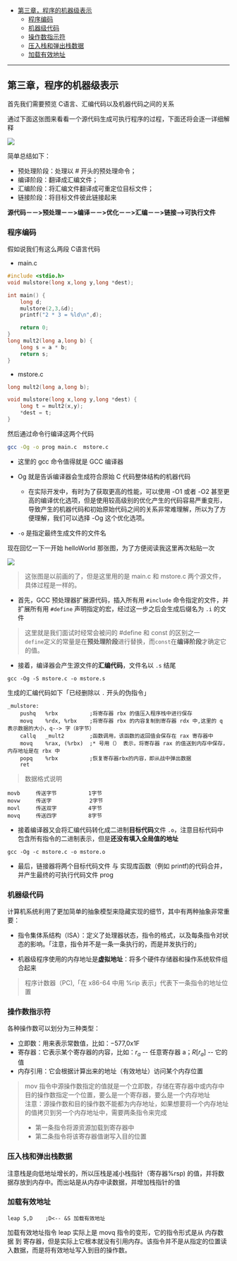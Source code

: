 
- [第三章，程序的机器级表示](#第三章程序的机器级表示)
  - [程序编码](#程序编码)
  - [机器级代码](#机器级代码)
  - [操作数指示符](#操作数指示符)
  - [压入栈和弹出栈数据](#压入栈和弹出栈数据)
  - [加载有效地址](#加载有效地址)

---

## 第三章，程序的机器级表示

首先我们需要预览 C语言、汇编代码以及机器代码之间的关系

通过下面这张图来看看一个源代码生成可执行程序的过程，下面还将会逐一详细解释

![](https://cdn.jsdelivr.net/gh/kendall-cpp/blogPic@main/寻offer总结/gcc编译过程.2h7in83bph60.jpg)

简单总结如下：

- 预处理阶段：处理以 # 开头的预处理命令；
- 编译阶段：翻译成汇编文件；
- 汇编阶段：将汇编文件翻译成可重定位目标文件；
- 链接阶段：将目标文件彼此链接起来


**源代码－－>预处理－－>编译－－>优化－－>汇编－－>链接-->可执行文件**


### 程序编码

假如说我们有这么两段 C语言代码

- main.c

```c
#include <stdio.h>
void mulstore(long x,long y,long *dest);

int main() {
    long d;
    mulstore(2,3,&d);
    printf("2 * 3 = %ld\n",d);

    return 0;
}
long mult2(long a,long b) {
    long s = a * b;
    return s;   
}
```

- mstore.c

```c
long mult2(long a,long b);

void mulstore(long x,long y,long *dest) {
    long t = mult2(x,y);
    *dest = t;
}
```

然后通过命令行编译这两个代码

```bash
gcc -Og -o prog main.c  mstore.c
```

- 这里的 gcc 命令值得就是 GCC 编译器
- Og 就是告诉编译器会生成符合原始 C 代码整体结构的机器代码
  - 在实际开发中，有时为了获取更高的性能，可以使用 -O1 或者 -O2 甚至更高的编译优化选项，但是使用较高级别的优化产生的代码容易严重变形，导致产生的机器代码和初始原始代码之间的关系非常难理解，所以为了方便理解，我们可以选择 -Og 这个优化选项。

- `-o` 是指定最终生成文件的文件名

现在回忆一下一开始 helloWorld 那张图，为了方便阅读我这里再次粘贴一次

![](https://cdn.jsdelivr.net/gh/kendall-cpp/blogPic@main/寻offer总结/gcc编译过程.2h7in83bph60.jpg)

> 这张图是以前画的了，但是这里用的是 main.c 和 mstore.c 两个源文件，具体过程是一样的。

- 首先，GCC 预处理器扩展源代码，插入所有用 `#include` 命令指定的文件，并扩展所有用 `#define` 声明指定的宏，经过这一步之后会生成后缀名为 `.i` 的文件

> 这里就是我们面试时经常会被问的 #define 和 const 的区别之一         
> `define`定义的常量是在**预处理阶段**进行替换，而`const`在**编译阶段**才确定它的值。

- 接着，编译器会产生源文件的**汇编代码**，文件名以 `.s` 结尾

```
gcc -Og -S mstore.c -o mstore.s
```

生成的汇编代码如下「已经删除以 `.` 开头的伪指令」

```
_mulstore:      
	pushq	%rbx          ;将寄存器 rbx 的值压入程序栈中进行保存
	movq	%rdx, %rbx    ;将寄存器 rbx 的内容复制到寄存器 rdx 中,这里的 q  表示数据的大小，q--> 字（8字节）
	callq	_mult2        ;函数调用，该函数的返回值会保存在 rax 寄存器中
	movq	%rax, (%rbx)  ;* 号用（） 表示，将寄存器 rax 的值送到内存中保存，内存地址是在 rbx 中
	popq	%rbx          ;恢复寄存器rbx的内容，即从战中弹出数据
	ret
```

> 数据格式说明

```
movb     传送字节          1字节
movw     传送字            2字节
movl     传送双字          4字节
movq     传送四字          8字节
```

- 接着编译器又会将汇编代码转化成二进制**目标代码**文件 `.o`，注意目标代码中包含所有指令的二进制表示，但是**还没有填入全局值的地址**

```
gcc -Og -c mstore.c -o mstore.o
```

- 最后，链接器将两个目标代码文件 与 实现库函数（例如 printf)的代码合并，并产生最终的可执行代码文件 prog

### 机器级代码

计算机系统利用了更加简单的抽象模型来隐藏实现的细节，其中有两种抽象非常重要：

- 指令集体系结构（ISA）：定义了处理器状态，指令的格式，以及每条指令对状态的影响。「注意，指令并不是一条一条执行的，而是并发执行的」

- 机器级程序使用的内存地址是**虚拟地址**：将多个硬件存储器和操作系统软件组合起来

> 程序计数器（PC),「在 x86-64 中用 %rip 表示」代表下一条指令的地址位置


### 操作数指示符

各种操作数可以划分为三种类型：

- 立即数：用来表示常数值，比如：$-577,$0x1F
- 寄存器：它表示某个寄存器的内容，比如：$r_a$ -- 任意寄存器 a；$R[r_a]$ -- 它的值
- 内存引用：它会根据计算出来的地址（有效地址）访问某个内存位置

> mov 指令中源操作数指定的值就是一个立即数，存储在寄存器中或内存中      
> 目的操作数指定一个位置，要么是一个寄存器，要么是一个内存地址      
> 注意：源操作数和目的操作数不能都为内存地址，如果想要将一个内存地址的值拷贝到另一个内存地址中，需要两条指令来完成
>   - 第一条指令将源资源加载到寄存器中
>   - 第二条指令将该寄存器值谢写入目的位置

### 压入栈和弹出栈数据

注意栈是向低地址增长的，所以压栈是减小栈指针（寄存器%rsp) 的值，并将数据存放到内存中。而出站是从内存中读数据，并增加栈指针的值

### 加载有效地址

```
leap S,D    ;D<-- &S 加载有效地址
```

加载有效地址指令 leap 实际上是 movq 指令的变形，它的指令形式是从 内存数据 到 寄存器，但是实际上它根本就没有引用内存。该指令并不是从指定的位置读入数据，而是将有效地址写入到目的操作数。







